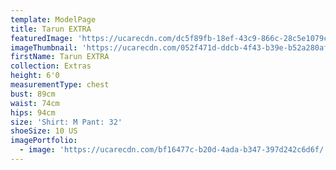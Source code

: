 ```yaml
---
template: ModelPage
title: Tarun EXTRA
featuredImage: 'https://ucarecdn.com/dc5f89fb-18ef-43c9-866c-28c5e1079c43/'
imageThumbnail: 'https://ucarecdn.com/052f471d-ddcb-4f43-b39e-b52a280af57d/'
firstName: Tarun EXTRA
collection: Extras
height: 6'0
measurementType: chest
bust: 89cm
waist: 74cm
hips: 94cm
size: 'Shirt: M Pant: 32'
shoeSize: 10 US
imagePortfolio:
  - image: 'https://ucarecdn.com/bf16477c-b20d-4ada-b347-397d242c6d6f/'
---
```


